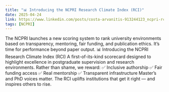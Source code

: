 ```yaml
---
title: "📊 Introducing the NCPRI Research Climate Index (RCI)"
date: 2025-04-24
link: https://www.linkedin.com/posts/costa-arvanitis-913244123_ncpri-rci-academicexcellence-activity-7320689937664659456-yUy9?utm_source=share&utm_medium=member_desktop&rcm=ACoAAB54LB8BmgImztXtC_ZfMbHR-skLvI7Ow_c
tags: [NCPRI]
---
```


The NCPRI launches a new scoring system to rank university environments based on transparency, mentoring, fair funding, and publication ethics. It’s time for performance beyond paper output.
📊 Introducing the NCPRI Research Climate Index (RCI)
 A first-of-its-kind scorecard designed to highlight excellence in postgraduate supervision and research environments.
Rather than shame, we reward:
 ✅ Inclusive authorship
 ✅ Fair funding access
 ✅ Real mentorship
 ✅ Transparent infrastructure
Master’s and PhD voices matter. The RCI uplifts institutions that get it right — and inspires others to rise.
